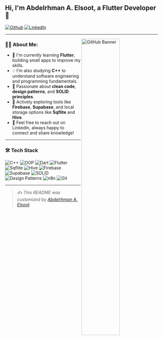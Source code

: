 ## Hi, I'm Abdelrhman A. Elsoot, a Flutter Developer 🚀

[![Github](https://img.shields.io/badge/-GitHub-000?style=flat&logo=github&logoColor=white)](https://github.com/AbdelrhmanElsoot)
[![LinkedIn](https://img.shields.io/badge/-LinkedIn-blue?style=flat&logo=linkedin&logoColor=white)](https://www.linkedin.com/in/abdelrhmanelsoot/)

---

<img align="right" width="50%" src="https://raw.githubusercontent.com/onimur/.github/master/.resources/git-header.svg" alt="GitHub Banner"/>

### 👨‍💻 About Me:

- 🔭 I'm currently learning **Flutter**, building small apps to improve my skills.
- 💡 I'm also studying **C++** to understand software engineering and programming fundamentals.
- 🧠 Passionate about **clean code**, **design patterns**, and **SOLID principles**.
- 📌 Actively exploring tools like **Firebase**, **Supabase**, and local storage options like **Sqflite** and **Hive**.
- 💬 Feel free to reach out on LinkedIn, always happy to connect and share knowledge!

---

### 🛠️ Tech Stack

![C++](https://img.shields.io/badge/C++-00599C?style=flat&logo=c%2B%2B&logoColor=white)
![OOP](https://img.shields.io/badge/OOP-Principles-blue?style=flat)
![Dart](https://img.shields.io/badge/Dart-0175C2?style=flat&logo=dart&logoColor=white)
![Flutter](https://img.shields.io/badge/Flutter-02569B?style=flat&logo=flutter&logoColor=white)
![Sqflite](https://img.shields.io/badge/Sqflite-4D4D4D?style=flat&logo=sqlite&logoColor=white)
![Hive](https://img.shields.io/badge/Hive-FFC107?style=flat&logo=hive&logoColor=black)
![Firebase](https://img.shields.io/badge/Firebase-FFCA28?style=flat&logo=firebase&logoColor=black)
![Supabase](https://img.shields.io/badge/Supabase-3ECF8E?style=flat&logo=supabase&logoColor=white)
![SOLID](https://img.shields.io/badge/SOLID-Principles-orange?style=flat)
![Design Patterns](https://img.shields.io/badge/Design%20Patterns-Important-blueviolet?style=flat)
![n8n](https://img.shields.io/badge/n8n-A72EF4?style=flat&logo=n8n&logoColor=white)
![Git](https://img.shields.io/badge/Git-F05032?style=flat&logo=git&logoColor=white)

---

> ✍️ *This README was customized by [Abdelrhman A. Elsoot](https://github.com/AbdelrhmanElsoot)*
